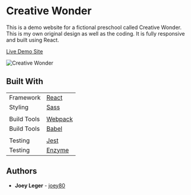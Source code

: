 # Creative Wonder

This is a demo website for a fictional preschool called Creative Wonder. This is my own original design as well as the coding. It is fully responsive and built using React.

[Live Demo Site](http://joeyui-creativewonder.herokuapp.com/)

![Creative Wonder](https://user-images.githubusercontent.com/3519112/34166506-18f05b0c-e4ad-11e7-965a-5c2411a6eaca.jpg)

## Built With

|||
|--|--|
|Framework|[React](https://reactjs.org/)|
|Styling|[Sass](https://sass-lang.com/)|
|||
|Build Tools|[Webpack](https://webpack.js.org/)|
|Build Tools|[Babel](https://babeljs.io/)|
|||
|Testing|[Jest](https://jestjs.io/)|
|Testing|[Enzyme](http://airbnb.io/enzyme/)|


## Authors

* **Joey Leger** - [joey80](https://github.com/joey80)
